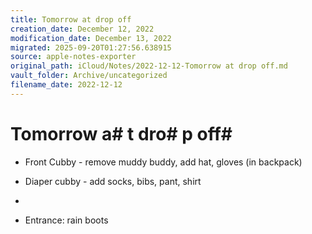 ```yaml
---
title: Tomorrow at drop off
creation_date: December 12, 2022
modification_date: December 13, 2022
migrated: 2025-09-20T01:27:56.638915
source: apple-notes-exporter
original_path: iCloud/Notes/2022-12-12-Tomorrow at drop off.md
vault_folder: Archive/uncategorized
filename_date: 2022-12-12
---
```



# Tomorrow a# t dro# p off# 

- Front Cubby - remove muddy buddy, add hat, gloves (in backpack)

- Diaper cubby - add socks, bibs, pant, shirt

- 

- Entrance: rain boots

